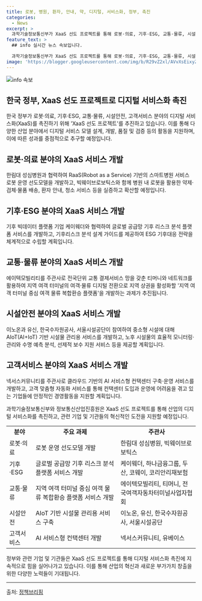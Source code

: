 ```yaml
---
title: 로봇, 병원, 환자, 안내, 약, 디지털, 서비스화, 정부, 촉진
categories:
  - News
excerpt: >
  과학기술정보통신부가 XaaS 선도 프로젝트를 통해 로봇·의료, 기후·ESG, 교통·물류, 시설안전, 고객서비스 분야의 디지털 서비스화를 촉진한다. 이로 인해 로봇이 병원에서의 다양한 업무를 담당하거나, 지역의 노후된 여객 터미널이 물류 중심지로 바뀌어 상권이 살아날 것으로 기대된다. 이를 위해 올해 25개의 컨소시엄이 선정되었고, 다양한 산업 분야에서 XaaS 서비스 모델 설계, 개발, 품질·검증 등의 활동이 이뤄질 예정이다.
feature_text: >
  ## info 실시간 뉴스 속보입니다.

  과학기술정보통신부가 XaaS 선도 프로젝트를 통해 로봇·의료, 기후·ESG, 교통·물류, 시설안전, 고객서비스 분야의 디지털 서비스화를 촉진한다. 이로 인해 로봇이 병원에서의 다양한 업무를 담당하거나, 지역의 노후된 여객 터미널이 물류 중심지로 바뀌어 상권이 살아날 것으로 기대된다. 이를 위해 올해 25개의 컨소시엄이 선정되었고, 다양한 산업 분야에서 XaaS 서비스 모델 설계, 개발, 품질·검증 등의 활동이 이뤄질 예정이다.
image: 'https://blogger.googleusercontent.com/img/b/R29vZ2xl/AVvXsEixyZcFfHzMRdzZMjFBmAUKJYCLCGyLL1o632UiGVXcaFdKo_bkvkuCioo0uUKlGfBVcT3P84aROyZIXSBEx3Aw5nCQ3pTgDom1WDC4m8eifvWiAmWEEVb4x6G_l8C0QH225ldMjyaFvpxGEBGNO37VmDTDMHGhJPq73UglMfDca1-0aw/s1600/blogspot.png'
---
```


<p><img src="https://blogger.googleusercontent.com/img/b/R29vZ2xl/AVvXsEixyZcFfHzMRdzZMjFBmAUKJYCLCGyLL1o632UiGVXcaFdKo_bkvkuCioo0uUKlGfBVcT3P84aROyZIXSBEx3Aw5nCQ3pTgDom1WDC4m8eifvWiAmWEEVb4x6G_l8C0QH225ldMjyaFvpxGEBGNO37VmDTDMHGhJPq73UglMfDca1-0aw/s1600/blogspot.png" alt="info 속보" /></p>

<h2 data-ke-size="size26">한국 정부, XaaS 선도 프로젝트로 디지털 서비스화 촉진</h2>

<p data-ke-size="size16">한국 정부가 로봇·의료, 기후·ESG, 교통·물류, 시설안전, 고객서비스 분야의 디지털 서비스화(XaaS)를 촉진하기 위해 'XaaS 선도 프로젝트'를 추진하고 있습니다. 이를 통해 다양한 산업 분야에서 디지털 서비스 모델 설계, 개발, 품질 및 검증 등의 활동을 지원하며, 이에 따른 성과를 중점적으로 추구할 예정입니다.</p>

<h2 data-ke-size="size24">로봇·의료 분야의 XaaS 서비스 개발</h2>

<p data-ke-size="size16">한림대 성심병원과 협력하여 RaaS(Robot as a Service) 기반의 스마트병원 서비스 로봇 운영 선도모델을 개발하고, 빅웨이브로보틱스와 함께 병원 내 로봇을 활용한 약제·검체·물품 배송, 환자 안내, 청소 서비스 등을 실증하고 확산할 예정입니다.</p>

<h2 data-ke-size="size24">기후·ESG 분야의 XaaS 서비스 개발</h2>

<p data-ke-size="size16">기후 빅데이터 플랫폼 기업 케이웨더와 협력하여 글로벌 공급망 기후 리스크 분석 플랫폼 서비스를 개발하고, 기후리스크 분석 설계 가이드를 제공하여 ESG 기후대응 전략을 체계적으로 수립할 계획입니다.</p>

<h2 data-ke-size="size24">교통·물류 분야의 XaaS 서비스 개발</h2>

<p data-ke-size="size16">에이텍모빌리티를 주관사로 전국단위 교통 결제서비스 망을 갖춘 티머니와 네트워크를 활용하여 지역 여객 터미널의 여객·물류 디지털 전환으로 지역 상권을 활성화할 '지역 여객 터미널 중심 여객 물류 복합환승 플랫폼'을 개발하는 과제가 추진됩니다.</p>

<h2 data-ke-size="size24">시설안전 분야의 XaaS 서비스 개발</h2>

<p data-ke-size="size16">이노온과 유신, 한국수자원공사, 서울시설공단이 참여하여 중소형 시설에 대해 AIoT(AI+IoT) 기반 시설물 관리용 서비스를 개발하고, 노후 시설물의 효율적 모니터링·관리와 수명 예측 분석, 선제적 보수 지원 서비스 등을 제공할 계획입니다.</p>

<h2 data-ke-size="size24">고객서비스 분야의 XaaS 서비스 개발</h2>

<p data-ke-size="size16">넥서스커뮤니티를 주관사로 클라우드 기반의 AI 서비스형 컨택센터 구축·운영 서비스를 개발하고, 고객 맞춤형 자동화 서비스를 통해 컨택센터 도입과 운영에 어려움을 겪고 있는 기업들에 안정적인 경영활동을 지원할 계획입니다.</p>

<p data-ke-size="size16">과학기술정보통신부와 정보통신산업진흥원은 XaaS 선도 프로젝트를 통해 산업의 디지털 서비스화를 촉진하고, 관련 기업 및 기관들의 혁신적인 도전을 지원할 예정입니다.</p>

<table>
    <tbody>
        <tr>
            <td style="text-align: center; height: 17px;"><b>분야</b></td>
            <td style="text-align: center; height: 17px;"><b>주요 과제</b></td>
            <td style="text-align: center; height: 17px;"><b>주관사</b></td>
        </tr>
        <tr>
            <td style="text-align: left;">로봇·의료</td>
            <td style="text-align: left;">로봇 운영 선도모델 개발</td>
            <td style="text-align: left;">한림대 성심병원, 빅웨이브로보틱스</td>
        </tr>
        <tr>
            <td style="text-align: left;">기후·ESG</td>
            <td style="text-align: left;">글로벌 공급망 기후 리스크 분석 플랫폼 서비스 개발</td>
            <td style="text-align: left;">케이웨더, 하나금융그룹, 두산, 코웨이, 코리안리재보험</td>
        </tr>
        <tr>
            <td style="text-align: left;">교통·물류</td>
            <td style="text-align: left;">지역 여객 터미널 중심 여객 물류 복합환승 플랫폼 서비스 개발</td>
            <td style="text-align: left;">에이텍모빌리티, 티머니, 전국여객자동차터미널사업자협회</td>
        </tr>
        <tr>
            <td style="text-align: left;">시설안전</td>
            <td style="text-align: left;">AIoT 기반 시설물 관리용 서비스 구축</td>
            <td style="text-align: left;">이노온, 유신, 한국수자원공사, 서울시설공단</td>
        </tr>
        <tr>
            <td style="text-align: left;">고객서비스</td>
            <td style="text-align: left;">AI 서비스형 컨택센터 개발</td>
            <td style="text-align: left;">넥서스커뮤니티, 유베이스</td>
        </tr>
    </tbody>
</table>

<p data-ke-size="size16">정부와 관련 기업 및 기관들은 XaaS 선도 프로젝트를 통해 디지털 서비스화 촉진에 지속적으로 힘을 실어나가고 있습니다. 이를 통해 산업의 혁신과 새로운 부가가치 창출을 위한 다양한 노력들이 기대됩니다.</p>

<hr>

<p data-ke-size="size16">출처: <a href="http://www.korea.kr/policy/pressReleaseView.do?newsId=156410113" target="_blank" rel="nofollow">정책브리핑</a></p>

